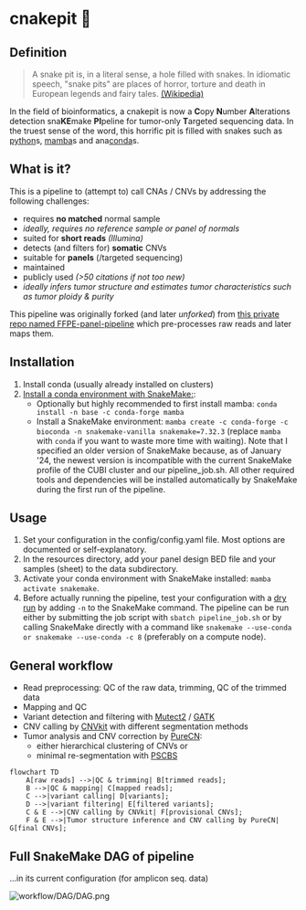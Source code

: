 # cnakepit 🐍

## Definition

> A snake pit is, in a literal sense, a hole filled with snakes. In idiomatic speech, "snake pits" are places of horror, torture and death in European legends and fairy tales. [(Wikipedia)](https://en.wikipedia.org/wiki/Snake_pit)

In the field of bioinformatics, a cnakepit is now a **C**opy **N**umber **A**lterations detection sna**KE**make **PI**peline for tumor-only **T**argeted sequencing data. In the truest sense of the word, this horrific pit is filled with snakes such as [python](https://www.python.org/)s, [mamba](https://github.com/mamba-org/mamba)s and ana[conda](https://docs.conda.io/en)s.

## What is it?

This is a pipeline to (attempt to) call CNAs / CNVs by addressing the following challenges:
- requires **no matched** normal sample
- *ideally, requires no reference sample or panel of normals*
- suited for **short reads** *(Illumina)*
- detects (and filters for) **somatic** CNVs
- suitable for **panels** (/targeted sequencing)
- maintained
- publicly used *(>50 citations if not too new)*
- *ideally infers tumor structure and estimates tumor characteristics such as tumor ploidy & purity*

This pipeline was originally forked (and later *unforked*) from [this private repo named FFPE-panel-pipeline](https://github.com/Pregelnuss/FFPE-panel-pipeline) which pre-processes raw reads and later maps them.

## Installation

1. Install conda (usually already installed on clusters)
2. [Install a conda environment with SnakeMake:](https://snakemake.readthedocs.io/en/stable/getting_started/installation.html):
    - Optionally but highly recommended to first install mamba: ``conda install -n base -c conda-forge mamba``
    - Install a SnakeMake environment: ``mamba create -c conda-forge -c bioconda -n snakemake-vanilla snakemake=7.32.3`` (replace ``mamba`` with ``conda`` if you want to waste more time with waiting). Note that I specified an older version of SnakeMake because, as of January '24, the newest version is incompatible with the current SnakeMake profile of the CUBI cluster and our pipeline_job.sh.
All other required tools and dependencies will be installed automatically by SnakeMake during the first run of the pipeline.

## Usage

1. Set your configuration in the config/config.yaml file. Most options are documented or self-explanatory.
2. In the resources directory, add your panel design BED file and your samples (sheet) to the data subdirectory.
3. Activate your conda environment with SnakeMake installed: ``mamba activate snakemake``.
4. Before actually running the pipeline, test your configuration with a [dry run](https://snakemake.readthedocs.io/en/stable/executing/cli.html#useful-command-line-arguments) by adding ``-n`` to the SnakeMake command.
The pipeline can be run either by submitting the job script with ``sbatch pipeline_job.sh`` or by calling SnakeMake directly with a command like ``snakemake --use-conda or snakemake --use-conda -c 8`` (preferably on a compute node).

## General workflow

- Read preprocessing: QC of the raw data, trimming, QC of the trimmed data
- Mapping and QC
- Variant detection and filtering with [Mutect2](https://www.biorxiv.org/content/10.1101/861054v1.full.pdf) / [GATK](https://gatk.broadinstitute.org/hc/en-us)
- CNV calling by [CNVkit](https://doi.org/10.1371/journal.pcbi.1004873) with different segmentation methods
- Tumor analysis and CNV correction by [PureCN](https://doi.org/10.1186/s13029-016-0060-z):
    - either hierarchical clustering of CNVs or
    - minimal re-segmentation with [PSCBS](https://doi.org/10.1093%2Fbioinformatics%2Fbtr329)

```mermaid
flowchart TD
    A[raw reads] -->|QC & trimming| B[trimmed reads];
    B -->|QC & mapping| C[mapped reads];
    C -->|variant calling| D[variants];
    D -->|variant filtering| E[filtered variants];
    C & E -->|CNV calling by CNVkit| F[provisional CNVs];
    F & E -->|Tumor structure inference and CNV calling by PureCN| G[final CNVs];
```

## Full SnakeMake DAG of pipeline

...in its current configuration (for amplicon seq. data)

![workflow/DAG/DAG.png](https://github.com/pedricolino/map-and-CNV-calling-benchmark/blob/main/workflow/DAG/DAG.png?raw=true)

